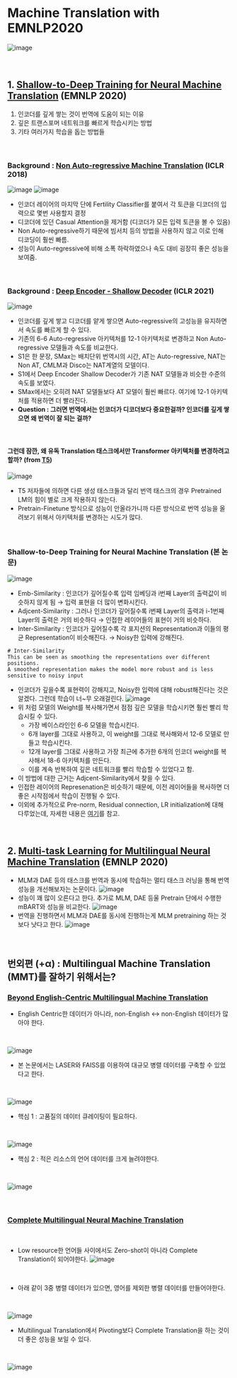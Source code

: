 # Machine Translation with EMNLP2020
![image](https://user-images.githubusercontent.com/38183241/100951475-f725ba00-3551-11eb-8d9d-c79d832bf33b.png)
<br><br><br>

## 1. [Shallow-to-Deep Training for Neural Machine Translation](https://arxiv.org/abs/2010.03737) (EMNLP 2020)
1. 인코더를 깊게 쌓는 것이 번역에 도움이 되는 이유
2. 깊은 트랜스포머 네트워크를 빠르게 학습시키는 방법
3. 기타 여러가지 학습을 돕는 방법들
<br><br><br>

### Background : [Non Auto-regressive Machine Translation](https://arxiv.org/abs/1711.02281) (ICLR 2018)
![image](https://user-images.githubusercontent.com/38183241/100951460-eecd7f00-3551-11eb-8e7d-07d4f0e97f2b.png)
![image](https://user-images.githubusercontent.com/38183241/100952560-1e7d8680-3554-11eb-9919-ae05ed79172c.png)
- 인코더 레이어의 마지막 단에 Fertility Classifier를 붙여서 각 토큰을 디코더의 입력으로 몇번 사용할지 결정
- 디코더에 있던 Casual Attention을 제거함 (디코더가 모든 입력 토큰을 볼 수 있음)
- Non Auto-regressive하기 때문에 빔서치 등의 방법을 사용하지 않고 이로 인해 디코딩이 훨씬 빠름.
- 성능이 Auto-regressive에 비해 소폭 하락하였으나 속도 대비 굉장히 좋은 성능을 보여줌.
<br><br><br>

### Background : [Deep Encoder - Shallow Decoder](https://arxiv.org/abs/2006.10369) (ICLR 2021)
![image](https://user-images.githubusercontent.com/38183241/100952321-b038c400-3553-11eb-85d1-9da7512a2ba5.png)
- 인코더를 깊게 쌓고 디코더를 얕게 쌓으면 Auto-regressive의 고성능을 유지하면서 속도를 빠르게 할 수 있다.
- 기존의 6-6 Auto-regressive 아키텍처를 12-1 아키텍처로 변경하고 Non Auto-regressive 모델들과 속도를 비교한다.
- S1은 한 문장, SMax는 배치단위 번역시의 시간, AT는 Auto-regressive, NAT는 Non AT, CMLM과 Disco는 NAT계열의 모델이다.
- S1에서 Deep Encoder Shallow Decoder가 기존 NAT 모델들과 비슷한 수준의 속도를 보였다.
- SMax에서는 오히려 NAT 모델들보다 AT 모델이 훨씬 빠르다. 여기에 12-1 아키텍처를 적용하면 더 빨라진다.
- **Question : 그러면 번역에서는 인코더가 디코더보다 중요한걸까? 인코더를 깊게 쌓으면 왜 번역이 잘 되는 걸까?**
<br><br><br>

#### 그런데 잠깐, 왜 유독 Translation 태스크에서만 Transformer 아키텍처를 변경하려고 할까? (from [T5](https://arxiv.org/abs/1910.10683))
![image](https://user-images.githubusercontent.com/38183241/100953463-f98a1300-3555-11eb-91a4-104c2d486e0d.png)
- T5 저자들에 의하면 다른 생성 태스크들과 달리 번역 태스크의 경우 Pretrained LM의 힘이 별로 크게 작용하지 않는다.
- Pretrain-Finetune 방식으로 성능이 안올라가니까 다른 방식으로 번역 성능을 올려보기 위해서 아키텍처를 변경하는 시도가 많다.
<br><br><br>

### Shallow-to-Deep Training for Neural Machine Translation (본 논문)
![image](https://user-images.githubusercontent.com/38183241/100953327-b7f96800-3555-11eb-80d2-77d34c18dac9.png)
- Emb-Similarity : 인코더가 깊어질수록 입력 임베딩과 i번째 Layer의 출력값이 비슷하지 않게 됨 → 입력 표현을 더 많이 변화시킨다.
- Adjcent-Similarity : 그러나 인코더가 깊어질수록 i번째 Layer의 출력과 i-1번째 Layer의 출력은 거의 비슷하다 → 인접한 레이어들의 표현이 거의 비슷하다.
- Inter-Similarity : 인코더가 깊어질수록 각 포지션의 Representation과 이들의 평균 Representation이 비슷해진다. → Noisy한 입력에 강해진다.
```
# Inter-Similarity
This can be seen as smoothing the representations over different positions. 
A smoothed representation makes the model more robust and is less sensitive to noisy input
```
- 인코더가 깊을수록 표현력이 강해지고, Noisy한 입력에 대해 robust해진다는 것은 알겠다. 그런데 학습이 너~무 오래걸린다.
![image](https://user-images.githubusercontent.com/38183241/100954490-fe4fc680-3557-11eb-8993-8a66c17fb73f.png)
- 위 처럼 모델의 Weight를 복사해가면서 점점 깊은 모델을 학습시키면 훨씬 빨리 학습시킬 수 있다.
  - 가장 베이스라인인 6-6 모델을 학습시킨다.
  - 6개 layer를 그대로 사용하고, 이 weight를 그대로 복사해와서 12-6 모델로 만들고 학습시킨다.
  - 12개 layer를 그대로 사용하고 가장 최근에 추가한 6개의 인코더 weight를 복사해서 18-6 아키텍처를 만든다.
  - 이를 계속 반복하여 깊은 네트워크를 빨리 학습할 수 있었다고 함.
- 이 방법에 대한 근거는 Adjcent-Similarity에서 찾을 수 있다. 
- 인접한 레이어의 Represenation은 비슷하기 때문에, 이전 레이어들을 복사하면 더 좋은 시작점에서 학습이 진행될 수 있다.
- 이외에 추가적으로 Pre-norm, Residual connection, LR initialization에 대해 다루었는데, 자세한 내용은 [여기](https://arxiv.org/pdf/2010.03737.pdf)를 참고.
<br><br><br>

## 2. [Multi-task Learning for Multilingual Neural Machine Translation](https://arxiv.org/abs/2010.02523) (EMNLP 2020)
- MLM과 DAE 등의 태스크를 번역과 동시에 학습하는 멀티 태스크 러닝을 통해 번역 성능을 개선해보자는 논문이다.
![image](https://user-images.githubusercontent.com/38183241/100960829-6d331c80-3564-11eb-8c95-0553a40616eb.png)
- 성능이 꽤 많이 오른다고 한다. 추가로 MLM, DAE 등울 Pretrain 단에서 수행한 mBART와 성능을 비교한다.
![image](https://user-images.githubusercontent.com/38183241/100961203-43c6c080-3565-11eb-8b4f-bf34086949df.png)
- 번역을 진행하면서 MLM과 DAE를 동시에 진행하는게 MLM pretraining 하는 것 보다 낫다고 한다.
![image](https://user-images.githubusercontent.com/38183241/100961301-74a6f580-3565-11eb-9181-cd6efc511778.png)
<br><br><br>

## 번외편 (+α) : Multilingual Machine Translation (MMT)를 잘하기 위해서는?
### [Beyond English-Centric Multilingual Machine Translation](https://arxiv.org/abs/2010.11125)
- English Centric한 데이터가 아니라, non-English ↔ non-English 데이터가 많아야 한다.
<br>

![image](https://user-images.githubusercontent.com/38183241/100961723-48d83f80-3566-11eb-8734-9c9b4e4e5d60.png)
<br>

- 본 논문에서는 LASER와 FAISS를 이용하여 대규모 병렬 데이터를 구축할 수 있었다고 한다.
<br>

![image](https://user-images.githubusercontent.com/38183241/100961835-7f15bf00-3566-11eb-954a-c53cb07bdfde.png)
<br>

- 핵심 1 : 고품질의 데이터 큐레이팅이 필요하다.
<br>

![image](https://user-images.githubusercontent.com/38183241/100962131-1844d580-3567-11eb-81a7-19878b8fd522.png)
<br>

- 핵심 2 : 적은 리소스의 언어 데이터를 크게 늘려야한다.
<br>

![image](https://user-images.githubusercontent.com/38183241/100962182-33afe080-3567-11eb-9895-de0203307379.png)
<br><br><br>

### [Complete Multilingual Neural Machine Translation](https://arxiv.org/abs/2010.10239)
<br>

- Low resource한 언어들 사이에서도 Zero-shot이 아니라 Complete Translation이 되어야한다.
![image](https://user-images.githubusercontent.com/38183241/100962469-b2a51900-3567-11eb-9492-c23e8f9d4651.png)
<br>

- 아래 같이 3중 병렬 데이터가 있으면, 영어를 제외한 병렬 데이터를 만들어야한다.
<br>

![image](https://user-images.githubusercontent.com/38183241/100962571-e7b16b80-3567-11eb-83b8-1049fced8d08.png)
<br>

- Multilingual Translation에서 Pivoting보다 Complete Translation을 하는 것이 더 좋은 성능을 보일 수 있다.
<br>

![image](https://user-images.githubusercontent.com/38183241/100962750-4a0a6c00-3568-11eb-8f4a-a75f281f88ea.png)
